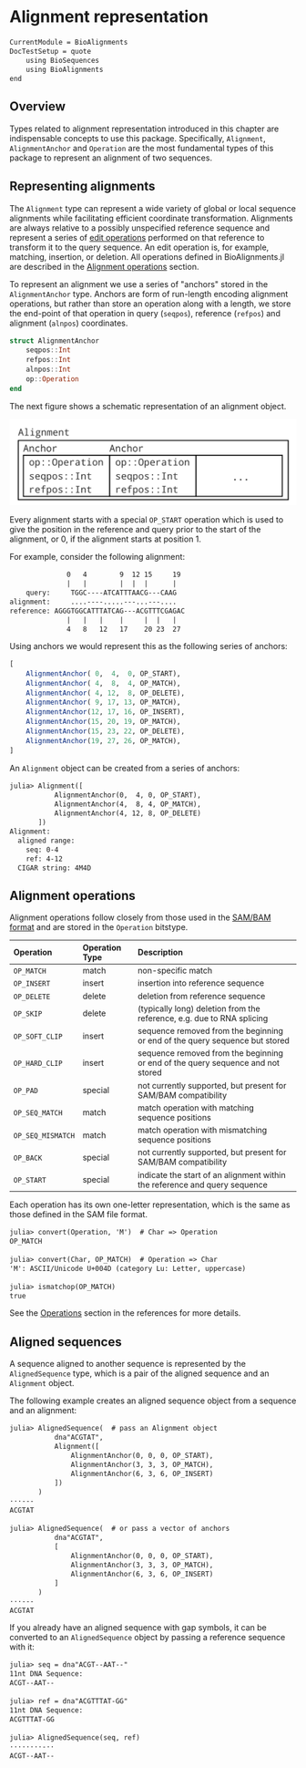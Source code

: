 Alignment representation
========================

```@meta
CurrentModule = BioAlignments
DocTestSetup = quote
    using BioSequences
    using BioAlignments
end
```

Overview
--------

Types related to alignment representation introduced in this chapter are
indispensable concepts to use this package. Specifically, `Alignment`,
`AlignmentAnchor` and `Operation` are the most fundamental types of this
package to represent an alignment of two sequences.


Representing alignments
-----------------------

The `Alignment` type can represent a wide variety of global or local sequence
alignments while facilitating efficient coordinate transformation.  Alignments
are always relative to a possibly unspecified reference sequence and represent a
series of [edit operations](https://en.wikipedia.org/wiki/Edit_distance)
performed on that reference to transform it to the query sequence. An edit
operation is, for example, matching, insertion, or deletion.  All operations
defined in BioAlignments.jl are described in the [Alignment operations](@ref)
section.

To represent an alignment we use a series of "anchors" stored in the
`AlignmentAnchor` type. Anchors are form of run-length encoding alignment
operations, but rather than store an operation along with a length, we store the
end-point of that operation in query (`seqpos`), reference (`refpos`) and
alignment (`alnpos`) coordinates.

```julia
struct AlignmentAnchor
    seqpos::Int
    refpos::Int
    alnpos::Int
    op::Operation
end
```

The next figure shows a schematic representation of an alignment object.

![Alignment representation](assets/alignment.svg)

Every alignment starts with a special `OP_START` operation which is used to give
the position in the reference and query prior to the start of the alignment, or
0, if the alignment starts at position 1.

For example, consider the following alignment:

                  0   4        9  12 15     19
                  |   |        |  |  |      |
        query:     TGGC----ATCATTTAACG---CAAG
    alignment:     ....----.....---...---....
    reference: AGGGTGGCATTTATCAG---ACGTTTCGAGAC
                  |   |   |    |     |  |   |
                  4   8   12   17    20 23  27

Using anchors we would represent this as the following series of anchors:
```julia
[
    AlignmentAnchor( 0,  4,  0, OP_START),
    AlignmentAnchor( 4,  8,  4, OP_MATCH),
    AlignmentAnchor( 4, 12,  8, OP_DELETE),
    AlignmentAnchor( 9, 17, 13, OP_MATCH),
    AlignmentAnchor(12, 17, 16, OP_INSERT),
    AlignmentAnchor(15, 20, 19, OP_MATCH),
    AlignmentAnchor(15, 23, 22, OP_DELETE),
    AlignmentAnchor(19, 27, 26, OP_MATCH),
]
```

An `Alignment` object can be created from a series of anchors:
```jldoctest
julia> Alignment([
           AlignmentAnchor(0,  4, 0, OP_START),
           AlignmentAnchor(4,  8, 4, OP_MATCH),
           AlignmentAnchor(4, 12, 8, OP_DELETE)
       ])
Alignment:
  aligned range:
    seq: 0-4
    ref: 4-12
  CIGAR string: 4M4D
```


Alignment operations
--------------------

Alignment operations follow closely from those used in the [SAM/BAM
format](https://samtools.github.io/hts-specs/SAMv1.pdf) and are stored in the
`Operation` bitstype.

| Operation            | Operation Type     | Description                                                                     |
| :------------------- | :----------------- | :------------------------------------------------------------------------------ |
| `OP_MATCH`           | match              | non-specific match                                                              |
| `OP_INSERT`          | insert             | insertion into reference sequence                                               |
| `OP_DELETE`          | delete             | deletion from reference sequence                                                |
| `OP_SKIP`            | delete             | (typically long) deletion from the reference, e.g. due to RNA splicing          |
| `OP_SOFT_CLIP`       | insert             | sequence removed from the beginning or end of the query sequence but stored     |
| `OP_HARD_CLIP`       | insert             | sequence removed from the beginning or end of the query sequence and not stored |
| `OP_PAD`             | special            | not currently supported, but present for SAM/BAM compatibility                  |
| `OP_SEQ_MATCH`       | match              | match operation with matching sequence positions                                |
| `OP_SEQ_MISMATCH`    | match              | match operation with mismatching sequence positions                             |
| `OP_BACK`            | special            | not currently supported, but present for SAM/BAM compatibility                  |
| `OP_START`           | special            | indicate the start of an alignment within the reference and query sequence      |

Each operation has its own one-letter representation, which is the same as those
defined in the SAM file format.

```jldoctest
julia> convert(Operation, 'M')  # Char => Operation
OP_MATCH

julia> convert(Char, OP_MATCH)  # Operation => Char
'M': ASCII/Unicode U+004D (category Lu: Letter, uppercase)

julia> ismatchop(OP_MATCH)
true

```

See the [Operations](@ref) section in the references for more details.


Aligned sequences
-----------------

A sequence aligned to another sequence is represented by the `AlignedSequence`
type, which is a pair of the aligned sequence and an `Alignment` object.

The following example creates an aligned sequence object from a sequence and an
alignment:
```jldoctest
julia> AlignedSequence(  # pass an Alignment object
           dna"ACGTAT",
           Alignment([
               AlignmentAnchor(0, 0, 0, OP_START),
               AlignmentAnchor(3, 3, 3, OP_MATCH),
               AlignmentAnchor(6, 3, 6, OP_INSERT)
           ])
       )
···---
ACGTAT

julia> AlignedSequence(  # or pass a vector of anchors
           dna"ACGTAT",
           [
               AlignmentAnchor(0, 0, 0, OP_START),
               AlignmentAnchor(3, 3, 3, OP_MATCH),
               AlignmentAnchor(6, 3, 6, OP_INSERT)
           ]
       )
···---
ACGTAT

```

If you already have an aligned sequence with gap symbols, it can be converted to
an `AlignedSequence` object by passing a reference sequence with it:
```jlcon
julia> seq = dna"ACGT--AAT--"
11nt DNA Sequence:
ACGT--AAT--

julia> ref = dna"ACGTTTAT-GG"
11nt DNA Sequence:
ACGTTTAT-GG

julia> AlignedSequence(seq, ref)
········-··
ACGT--AAT--

```
